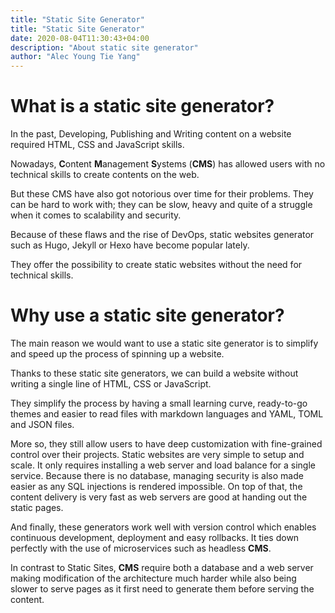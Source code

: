 ```yaml
---
title: "Static Site Generator"
title: "Static Site Generator"
date: 2020-08-04T11:30:43+04:00
description: "About static site generator"
author: "Alec Young Tie Yang"
---
```


# What is a static site generator?

In the past, Developing, Publishing and Writing content on a website required HTML, CSS and JavaScript skills.

Nowadays, **C**ontent **M**anagement **S**ystems (**CMS**) has allowed users with no technical skills to create contents on the web.

But these CMS have also got notorious over time for their problems.
They can be hard to work with; they can be slow, heavy and quite of a struggle when it comes to scalability and security.

Because of these flaws and the rise of DevOps, static websites generator such as Hugo, Jekyll or Hexo have become popular lately.

They offer the possibility to create static websites without the need for technical skills.



# Why use a static site generator?

The main reason we would want to use a static site generator is to simplify and speed up the process of spinning up a website.

Thanks to these static site generators, we can build a website without writing a single line of HTML, CSS or JavaScript.

They simplify the process by having a small learning curve, ready-to-go themes and easier to read files with markdown languages and YAML, TOML and JSON files.

More so, they still allow users to have deep customization with fine-grained control over their projects.
Static websites are very simple to setup and scale. It only requires installing a web server and load balance for a single service. Because there is no database, managing security is also made easier as any SQL injections is rendered impossible.    On top of that, the content delivery is very fast as web servers are good at handing out the static pages.

And finally, these generators work well with version control which enables continuous development, deployment and easy rollbacks. It ties down perfectly with the use of microservices such as headless **CMS**.

In contrast to Static Sites, **CMS** require both a database and a web server making modification of the architecture much harder while also being slower to serve pages as it first need to generate them before serving the content.
